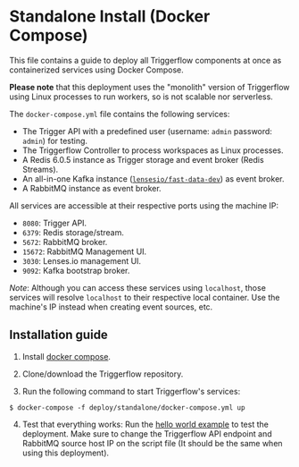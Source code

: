 # Standalone Install (Docker Compose)

This file contains a guide to deploy all Triggerflow components at once as containerized services using Docker Compose.

**Please note** that this deployment uses the "monolith" version of Triggerflow using Linux processes to run workers, so
is not scalable nor serverless.

The `docker-compose.yml` file contains the following services:
- The Trigger API with a predefined user (username: `admin` password: `admin`) for testing.
- The Triggerflow Controller to process workspaces as Linux processes.
- A Redis 6.0.5 instance as Trigger storage and event broker (Redis Streams).
- An all-in-one Kafka instance ([`lensesio/fast-data-dev`](https://github.com/lensesio/fast-data-dev)) as event broker.
- A RabbitMQ instance as event broker.

All services are accessible at their respective ports using the machine IP:
- `8080`: Trigger API.
- `6379`: Redis storage/stream.
- `5672`: RabbitMQ broker.
- `15672`: RabbitMQ Management UI.
- `3030`: Lenses.io management UI.
- `9092`: Kafka bootstrap broker.

*Note*: Although you can access these services using `localhost`, those services will resolve `localhost` to their
respective local container. Use the machine's IP instead when creating event sources, etc.

## Installation guide

1. Install [docker compose](https://docs.docker.com/compose/install/).

2. Clone/download the Triggerflow repository.

3. Run the following command to start Triggerflow's services:
```
$ docker-compose -f deploy/standalone/docker-compose.yml up
```

4. Test that everything works: Run the [hello world example](../../examples/hello_world.py) to test the deployment.
Make sure to change the Triggerflow API endpoint and RabbitMQ source host IP on the script file (It should be the same
when using this deployment).




 



